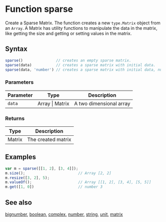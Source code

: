 <!-- Note: This file is automatically generated from source code comments. Changes made in this file will be overridden. -->

# Function sparse

Create a Sparse Matrix. The function creates a new `type.Matrix` object from
an `Array`. A Matrix has utility functions to manipulate the data in the
matrix, like getting the size and getting or setting values in the matrix.


## Syntax

```js
sparse()               // creates an empty sparse matrix.
sparse(data)           // creates a sparse matrix with initial data.
sparse(data, 'number') // creates a sparse matrix with initial data, number datatype.
```

### Parameters

Parameter | Type | Description
--------- | ---- | -----------
`data` | Array &#124; Matrix | A two dimensional array

### Returns

Type | Description
---- | -----------
Matrix | The created matrix


## Examples

```js
var m = sparse([[1, 2], [3, 4]]);
m.size();                        // Array [2, 2]
m.resize([3, 2], 5);
m.valueOf();                     // Array [[1, 2], [3, 4], [5, 5]]
m.get([1, 0])                    // number 3
```


## See also

[bignumber](bignumber.md),
[boolean](boolean.md),
[complex](complex.md),
[number](number.md),
[string](string.md),
[unit](unit.md),
[matrix](matrix.md)
